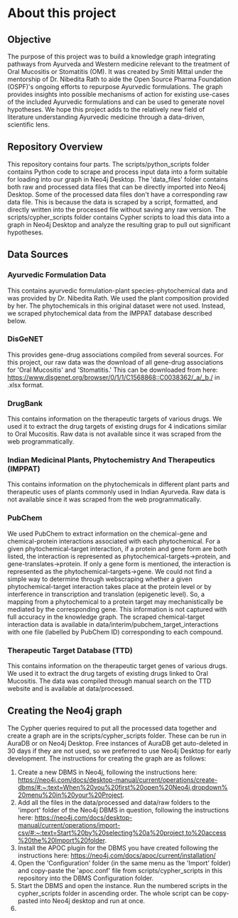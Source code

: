 # About this project
## Objective
The purpose of this project was to build a knowledge graph integrating pathways from Ayurveda and Western medicine relevant to the treatment of Oral Mucositis or Stomatitis (OM). It was created by Smiti Mittal under the mentorship of Dr. Nibedita Rath to aide the Open Source Pharma Foundation (OSPF)'s ongoing efforts to repurpose Ayurvedic formulations. The graph provides insights into possible mechanisms of action for existing use-cases of the included Ayurvedic formulations and can be used to generate novel hypotheses. We hope this project adds to the relatively new field of literature understanding Ayurvedic medicine through a data-driven, scientific lens.
## Repository Overview 
This repository contains four parts. The scripts/python_scripts folder contains Python code to scrape and process input data into a form suitable for loading into our graph in Neo4j Desktop. The 'data_files' folder contains both raw and processed data files that can be directly imported into Neo4j Desktop. Some of the processed data files don't have a corresponding raw data file. This is because the data is scraped by a script, formatted, and directly written into the processed file without saving any raw version. The scripts/cypher_scripts folder contains Cypher scripts to load this data into a graph in Neo4j Desktop and analyze the resulting grap to pull out significant hypotheses. 
## Data Sources
### Ayurvedic Formulation Data
This contains ayurvedic formulation-plant species-phytochemical data and was provided by Dr. Nibedita Rath. We used the plant composition provided by her. The phytochemicals in this original dataset were not used. Instead, we scraped phytochemical data from the IMPPAT database described below.
### DisGeNET
This provides gene-drug associations compiled from several sources. For this project, our raw data was the download of all gene-drug associations for 'Oral Mucositis' and 'Stomatitis.' This can be downloaded from here: https://www.disgenet.org/browser/0/1/1/C1568868::C0038362/_a/_b./ in .xlsx format.
### DrugBank
This contains information on the therapeutic targets of various drugs. We used it to extract the drug targets of existing drugs for 4 indications similar to Oral Mucositis. Raw data is not available since it was scraped from the web programmatically.
### Indian Medicinal Plants, Phytochemistry And Therapeutics (IMPPAT)
This contains information on the phytochemicals in different plant parts and therapeutic uses of plants commonly used in Indian Ayurveda. Raw data is not available since it was scraped from the web programmatically.
### PubChem
We used PubChem to extract information on the chemical-gene and chemical-protein interactions associated with each phytochemical. For a given phytochemical-target interaction, if a protein and gene form are both listed, the interaction is represented as phytochemical-targets->protein, and gene-translates->protein. If only a gene form is mentioned, the interaction is represented as the phytochemical-targets->gene. 
We could not find a simple way to determine through webscraping whether a given phytochemical-target interaction takes place at the protein level or by interference in transcription and translation (epigenetic level). So, a mapping from a phytochemical to a protein target may mechanistically be mediated by the corresponding gene. This information is not captured with full accuracy in the knowledge graph. 
The scraped chemical-target interaction data is available in data/interim/pubchem_target_interactions with one file (labelled by PubChem ID) corresponding to each compound.
### Therapeutic Target Database (TTD)
This contains information on the therapeutic target genes of various drugs. We used it to extract the drug targets of existing drugs linked to Oral Mucositis. The data was compiled through manual search on the TTD website and is available at data/processed.
## Creating the Neo4j graph
The Cypher queries required to put all the processed data together and create a graph are in the scripts/cypher_scripts folder. These can be run in AuraDB or on Neo4j Desktop. Free instances of AuraDB get auto-deleted in 30 days if they are not used, so we preferred to use Neo4j Desktop for early development. The instructions for creating the graph are as follows:
1. Create a new DBMS in Neo4j, following the instructions here: https://neo4j.com/docs/desktop-manual/current/operations/create-dbms/#:~:text=When%20you%20first%20open%20Neo4j,dropdown%20menu%20in%20your%20Project.
1. Add all the files in the data/processed and data/raw folders to the 'import' folder of the Neo4j DBMS in question, following the instructions here: https://neo4j.com/docs/desktop-manual/current/operations/import-csv/#:~:text=Start%20by%20selecting%20a%20project,to%20access%20the%20Import%20folder.
2. Install the APOC plugin for the DBMS you have created following the instructions here: https://neo4j.com/docs/apoc/current/installation/ 
3. Open the 'Configuration' folder (in the same menu as the 'Import' folder) and copy-paste the 'apoc.conf' file from scripts/cypher_scripts in this repository into the DBMS Configuration folder.
4. Start the DBMS and open the instance. Run the numbered scripts in the cypher_scripts folder in ascending order. The whole script can be copy-pasted into Neo4j desktop and run at once. 
5. 
